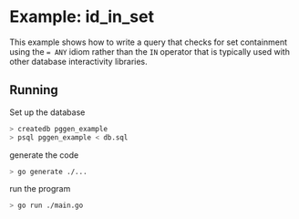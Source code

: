 # Example: id_in_set

This example shows how to write a query that checks for set containment
using the `= ANY` idiom rather than the `IN` operator that is typically
used with other database interactivity libraries.

## Running

Set up the database

```bash
> createdb pggen_example
> psql pggen_example < db.sql
```

generate the code

```bash
> go generate ./...
```

run the program

```bash
> go run ./main.go
```
